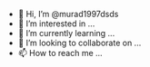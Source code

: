 - 👋 Hi, I’m @murad1997dsds
- 👀 I’m interested in ...
- 🌱 I’m currently learning ...
- 💞️ I’m looking to collaborate on ...
- 📫 How to reach me ...

<!---
murad1997dsds/murad1997dsds is a ✨ special ✨ repository because its `README.md` (this file) appears on your GitHub profile.
You can click the Preview link to take a look at your changes.
--->
